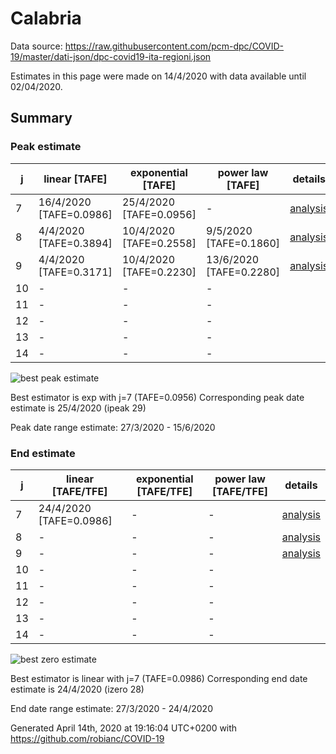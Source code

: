 # Calabria


Data source: https://raw.githubusercontent.com/pcm-dpc/COVID-19/master/dati-json/dpc-covid19-ita-regioni.json

Estimates in this page were made on 14/4/2020 with data available until 02/04/2020.


## Summary 

### Peak estimate 
|j|linear [TAFE]|exponential [TAFE]|power law [TAFE]|details|
|---|----|-----------|---------|-------|
|7|16/4/2020 [TAFE=0.0986]|25/4/2020 [TAFE=0.0956]|-|[analysis](COVID-19_calabria_j7_2020-04-02.md)|
|8|4/4/2020 [TAFE=0.3894]|10/4/2020 [TAFE=0.2558]|9/5/2020 [TAFE=0.1860]|[analysis](COVID-19_calabria_j8_2020-04-02.md)|
|9|4/4/2020 [TAFE=0.3171]|10/4/2020 [TAFE=0.2230]|13/6/2020 [TAFE=0.2280]|[analysis](COVID-19_calabria_j9_2020-04-02.md)|
|10|-|-|-||
|11|-|-|-||
|12|-|-|-||
|13|-|-|-||
|14|-|-|-||

![best peak estimate](COVID-19_calabria_j7_2020-04-02.png)

Best estimator is exp with j=7 (TAFE=0.0956)
Corresponding peak date estimate is 25/4/2020 (ipeak 29)


Peak date range estimate: 27/3/2020 - 15/6/2020

### End estimate 
|j|linear [TAFE/TFE]|exponential [TAFE/TFE]|power law [TAFE/TFE]|details|
|---|----|-----------|---------|-------|
|7|24/4/2020 [TAFE=0.0986]|-|-|[analysis](COVID-19_calabria_j7_2020-04-02.md)|
|8|-|-|-|[analysis](COVID-19_calabria_j8_2020-04-02.md)|
|9|-|-|-|[analysis](COVID-19_calabria_j9_2020-04-02.md)|
|10|-|-|-||
|11|-|-|-||
|12|-|-|-||
|13|-|-|-||
|14|-|-|-||

![best zero estimate](COVID-19_calabria_j7_2020-04-02.png)

Best estimator is linear with j=7 (TAFE=0.0986)
Corresponding end date estimate is 24/4/2020 (izero 28)


End date range estimate: 27/3/2020 - 24/4/2020

Generated April 14th, 2020 at 19:16:04 UTC+0200 with https://github.com/robianc/COVID-19
